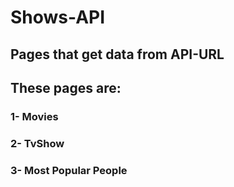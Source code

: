 # Shows-API

## Pages that get data from API-URL


## These pages are:
### 1- Movies
### 2- TvShow
### 3- Most Popular People



